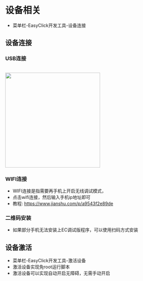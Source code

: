 
# 设备相关

- 菜单栏-EasyClick开发工具-设备连接

## 设备连接
### USB连接
<br/>
<img src='zh-cn/images/getstart-5.jpg' width='300' >

### WIFI连接
- WIFI连接是指需要再手机上开启无线调试模式，
- 点击wifi连接，然后输入手机ip地址即可
- 教程: https://www.jianshu.com/p/a9543f2e89de
### 二维码安装

- 如果部分手机无法安装上EC调试版程序，可以使用扫码方式安装

## 设备激活
- 菜单栏-EasyClick开发工具-激活设备
- 激活设备实现免root运行脚本
- 激活设备可以实现自动开启无障碍，无需手动开启



